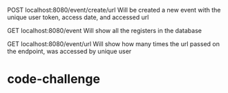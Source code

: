 
POST
localhost:8080/event/create/url
Will be created a new event with the unique user token, access date, and accessed url

GET
localhost:8080/event
Will show all the registers in the database

GET
localhost:8080/event/url
Will show how many times the url passed on the endpoint, was accessed by unique user

# code-challenge
